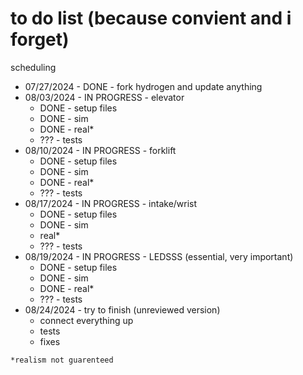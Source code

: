 # to do list (because convient and i forget)

scheduling

- 07/27/2024 - DONE - fork hydrogen and update anything
- 08/03/2024 - IN PROGRESS - elevator
    - DONE - setup files
    - DONE - sim
    - DONE - real*
    - ??? - tests
- 08/10/2024 - IN PROGRESS - forklift
    - DONE - setup files
    - DONE - sim
    - DONE - real*
    - ??? - tests
- 08/17/2024 - IN PROGRESS - intake/wrist
    - DONE - setup files
    - DONE - sim
    - real*
    - ??? - tests
- 08/19/2024 - IN PROGRESS - LEDSSS (essential, very important)
    - DONE - setup files
    - DONE - sim
    - DONE - real*
    - ??? - tests
- 08/24/2024 - try to finish (unreviewed version)
    - connect everything up
    - tests
    - fixes

`*realism not guarenteed`
